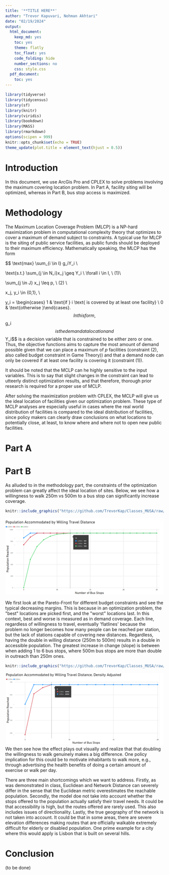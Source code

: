 ```yaml
---
title: '**TITLE HERE**'
author: "Trevor Kapuvari, Nohman Akhtari"
date: "02/19/2024"
output:
  html_document:
    keep_md: yes
    toc: yes
    theme: flatly
    toc_float: yes
    code_folding: hide
    number_sections: no
    css: style.css
  pdf_document:
    toc: yes
---
```



```r
library(tidyverse)
library(tidycensus)
library(sf)
library(knitr)
library(viridis)
library(bookdown)
library(MASS)
library(rmarkdown)
options(scipen = 999)
knitr::opts_chunk$set(echo = TRUE)
theme_update(plot.title = element_text(hjust = 0.5))
```


# Introduction
In this document, we use ArcGis Pro and CPLEX to solve problems involving the maximum covering location problem. In Part A, facility siting will be optimized, whereas in Part B, bus stop access is maximized.

# Methodology
The Maximum Location Coverage Problem (MLCP) is a NP-hard maximization problem in computational complexity theory that optimizes to cover a maximum of demand subject to constraints. A typical use for MLCP is the siting of public service facilities, as public funds should be deployed to their maximum efficiency. Mathematically speaking, the MLCP has the form

$$
\text{max} \sum_{i \in I} g_iY_i \\


\text{s.t.} \sum_{j \in N_i}x_j \geq Y_i \ \forall i \in I, \ (1)\\

\sum_{j \in J} x_j \leq p, \ (2) \\

x_j, y_i \in \{0,1\}, \\

y_i = \begin{cases} 1 & \text{if } i \text{ is covered by at least one facility} \\
                    0 & \text{otherwise }\end{cases}.
$$
In this form, $$g_i$$ is the demand at a location and $$Y_i$$ is a decision variable that is constrained to be either zero or one. Thus, the objective functions aims to capture the most amount of demand possible given that we can place a maximum of $p$ facilities (constraint (2), also called budget constraint in Game Theory)) and that a demand node can only be covered if at least one facility is covering it (constraint (1)).

It should be noted that the MCLP can he highly sensitive to the input variables. This is to say that slight changes in the constraint can lead to utteerly distinct optimization results, and that therefore, thorough prior research is required for a proper use of MCLP.

After solving the maximization problem with CPLEX, the MCLP will give us the ideal location of facilities given our optimization problem. These type of MCLP analyses are especially useful in cases where the real world distribution of facilities is compared to the ideal distribution of facilities, since policy makers can clearly draw conclusions on what locations to potentially close, at least, to know where and where not to open new public facilities.
# Part A

# Part B

As alluded to in the methodology part, the constraints of the optimization problem can greatly affect the ideal location of sites. Below, we see how a willingness to walk 250m vs 500m to a bus stop can significantly increase coverage. 


```r
knitr::include_graphics("https://github.com/TrevorKap/Classes_MUSA/raw/c27c6a73146d91b8650bb14d71c8ba311181cab1/SpatialOptimization/SpatialOptHW2chart1New.png")
```

![](https://github.com/TrevorKap/Classes_MUSA/raw/c27c6a73146d91b8650bb14d71c8ba311181cab1/SpatialOptimization/SpatialOptHW2chart1New.png)<!-- -->

We first look at the Pareto-Front for different budget constraints and see the typical decreasing margins. This is because in an optimization problem, the "best" locations are picked first, and the "worst" locations last. In this context, best and worse is measured as in demand coverage. Each line, regardless of willingness to travel, eventually 'flatlines' because the problem no longer becomes how many people can be reached per station, but the lack of stations capable of covering new distances. Regardless, having the double in willing distance (250m to 500m) results in a double in accessible population. The greatest increase in change (slope) is between when adding 1 to 6 bus stops, where 500m bus stops are more than double in outreach than 250m ones. 




```r
knitr::include_graphics("https://github.com/TrevorKap/Classes_MUSA/raw/c27c6a73146d91b8650bb14d71c8ba311181cab1/SpatialOptimization/SpatialOptHW2chart2New.png")
```

![](https://github.com/TrevorKap/Classes_MUSA/raw/c27c6a73146d91b8650bb14d71c8ba311181cab1/SpatialOptimization/SpatialOptHW2chart2New.png)<!-- -->
We then see how the effect plays out visually and realize that that doubling the willingness to walk genuinely makes a big difference. One policy implication for this could be to motivate inhabitants to walk more, e.g., through advertising the health benefits of doing a certain amount of exercise or walk per day.

There are three main shortcomings which we want to address. Firstly, as was demonstrated in class, Euclidean and Network Distance can severely differ in the sense that the Euclidean metric overestimates the reachable population. Secondly, the model doe not take into account whether the stops offered to the population actually satisfy their travel needs. It could be that accessibility is high, but the routes offered are rarely used. This also includes issues of directionality. Lastly, the true geography of the network is not taken into account. It could be that in some areas, there are severe elevation differences making routes that are officially walkable extremely difficult for elderly or disabled population. One prime example for a city where this would apply is Lisbon that is built on several hills.


# Conclusion
(to be done)
